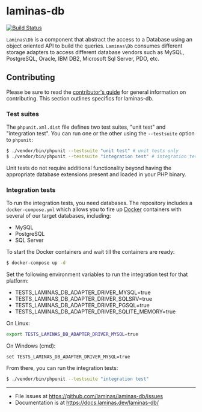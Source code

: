 # laminas-db

[![Build Status](https://github.com/laminas/laminas-db/workflows/Continuous%20Integration/badge.svg)](https://github.com/laminas/laminas-db/actions?query=workflow%3A"Continuous+Integration")

`Laminas\Db` is a component that abstract the access to a Database using an object
oriented API to build the queries. `Laminas\Db` consumes different storage adapters
to access different database vendors such as MySQL, PostgreSQL, Oracle, IBM DB2,
Microsoft Sql Server, PDO, etc.

## Contributing

Please be sure to read the [contributor's guide](/laminas/.github/blob/main/CONTRIBUTING.md) for general information on contributing.
This section outlines specifics for laminas-db.

### Test suites

The `phpunit.xml.dist` file defines two test suites, "unit test" and "integration test".
You can run one or the other using the `--testsuite` option to `phpunit`:

```bash
$ ./vendor/bin/phpunit --testsuite "unit test" # unit tests only
$ ./vendor/bin/phpunit --testsuite "integration test" # integration tests only
```

Unit tests do not require additional functionality beyond having the appropriate database extensions present and loaded in your PHP binary.

### Integration tests

To run the integration tests, you need databases.
The repository includes a `docker-compose.yml` which allows you to fire up [Docker](https://www.docker.com) containers with several of our target databases, including:

- MySQL
- PostgreSQL
- SQL Server

To start the Docker containers and wait till the containers are ready:

```bash
$ docker-compose up -d
```

Set the following environment variables to run the integration test for that platform:

- TESTS_LAMINAS_DB_ADAPTER_DRIVER_MYSQL=true
- TESTS_LAMINAS_DB_ADAPTER_DRIVER_SQLSRV=true
- TESTS_LAMINAS_DB_ADAPTER_DRIVER_PGSQL=true
- TESTS_LAMINAS_DB_ADAPTER_DRIVER_SQLITE_MEMORY=true

On Linux:

```bash
export TESTS_LAMINAS_DB_ADAPTER_DRIVER_MYSQL=true
```

On Windows (cmd):

```
set TESTS_LAMINAS_DB_ADAPTER_DRIVER_MYSQL=true
```

From there, you can run the integration tests:

```bash
$ ./vendor/bin/phpunit --testsuite "integration test"
```

-----

- File issues at https://github.com/laminas/laminas-db/issues
- Documentation is at https://docs.laminas.dev/laminas-db/
